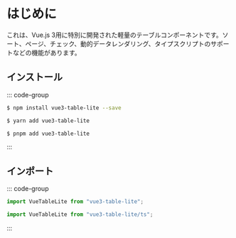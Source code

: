 # はじめに

これは、Vue.js 3用に特別に開発された軽量のテーブルコンポーネントです。ソート、ページ、チェック、動的データレンダリング、タイプスクリプトのサポートなどの機能があります。

## インストール

::: code-group

```sh [npm]
$ npm install vue3-table-lite --save
```

```sh [yarn]
$ yarn add vue3-table-lite
```

```sh [pnpm]
$ pnpm add vue3-table-lite
```

:::

## インポート

::: code-group

```js [JavaScript]
import VueTableLite from "vue3-table-lite";
```

```ts [TypeScript]
import VueTableLite from "vue3-table-lite/ts";
```

:::

